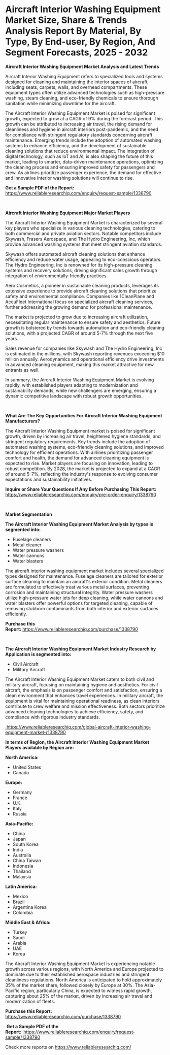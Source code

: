 <p><h1>Aircraft Interior Washing Equipment Market Size, Share & Trends Analysis Report By Material, By Type, By End-user, By Region, And Segment Forecasts, 2025 - 2032</h1></p><p><strong>Aircraft Interior Washing Equipment Market Analysis and Latest Trends</strong></p>
<p><p>Aircraft Interior Washing Equipment refers to specialized tools and systems designed for cleaning and maintaining the interior spaces of aircraft, including seats, carpets, walls, and overhead compartments. These equipment types often utilize advanced technologies such as high-pressure washing, steam cleaning, and eco-friendly chemicals to ensure thorough sanitation while minimizing downtime for the aircraft.</p><p>The Aircraft Interior Washing Equipment Market is poised for significant growth, expected to grow at a CAGR of 9% during the forecast period. This growth can be attributed to increasing air travel, the rising demand for cleanliness and hygiene in aircraft interiors post-pandemic, and the need for compliance with stringent regulatory standards concerning aircraft maintenance. Emerging trends include the adoption of automated washing systems to enhance efficiency, and the development of sustainable cleaning solutions that reduce environmental impact. The integration of digital technology, such as IoT and AI, is also shaping the future of this market, leading to smarter, data-driven maintenance operations, optimizing the cleaning process and ensuring improved safety for passengers and crew. As airlines prioritize passenger experience, the demand for effective and innovative interior washing solutions will continue to rise.</p></p>
<p><strong>Get a Sample PDF of the Report:&nbsp;</strong> <a href="https://www.reliableresearchiq.com/enquiry/request-sample/1338790?utm_campaign=1088&utm_medium=2&utm_source=Github&utm_content=ia&utm_term=08012025&utm_id=aircraft-interior-washing-equipment">https://www.reliableresearchiq.com/enquiry/request-sample/1338790</a></p>
<p>&nbsp;</p>
<p><strong>Aircraft Interior Washing Equipment Major Market Players</strong></p>
<p><p>The Aircraft Interior Washing Equipment Market is characterized by several key players who specialize in various cleaning technologies, catering to both commercial and private aviation sectors. Notable competitors include Skywash, Frasers Aerospace, and The Hydro Engineering, Inc, which provide advanced washing systems that meet stringent aviation standards. </p><p>Skywash offers automated aircraft cleaning solutions that enhance efficiency and reduce water usage, appealing to eco-conscious operators. The Hydro Engineering, Inc is renowned for its high-pressure cleaning systems and recovery solutions, driving significant sales growth through integration of environmentally-friendly practices.</p><p>Aero Cosmetics, a pioneer in sustainable cleaning products, leverages its extensive experience to provide aircraft cleaning solutions that prioritize safety and environmental compliance. Companies like 1CleanPlane and AccuFleet International focus on specialized aircraft cleaning services, further addressing the growing demand for professional maintenance.</p><p>The market is projected to grow due to increasing aircraft utilization, necessitating regular maintenance to ensure safety and aesthetics. Future growth is bolstered by trends towards automation and eco-friendly cleaning solutions, with a projected CAGR of around 5-7% through the next five years.</p><p>Sales revenue for companies like Skywash and The Hydro Engineering, Inc is estimated in the millions, with Skywash reporting revenues exceeding $10 million annually. Aerodynamics and operational efficiency drive investments in advanced cleaning equipment, making this market attractive for new entrants as well.</p><p>In summary, the Aircraft Interior Washing Equipment Market is evolving rapidly, with established players adapting to modernization and sustainability demands, while new challengers are emerging, ensuring a dynamic competitive landscape with robust growth opportunities.</p></p>
<p>&nbsp;</p>
<p><strong>What Are The Key Opportunities For Aircraft Interior Washing Equipment Manufacturers?</strong></p>
<p><p>The Aircraft Interior Washing Equipment market is poised for significant growth, driven by increasing air travel, heightened hygiene standards, and stringent regulatory requirements. Key trends include the adoption of automated washing systems, eco-friendly cleaning solutions, and improved technology for efficient operations. With airlines prioritizing passenger comfort and health, the demand for advanced cleaning equipment is expected to rise. Market players are focusing on innovation, leading to robust competition. By 2028, the market is projected to expand at a CAGR of around 5-7%, reflecting the industry's response to evolving consumer expectations and sustainability initiatives.</p></p>
<p><strong>Inquire or Share Your Questions If Any Before Purchasing This Report:</strong> <a href="https://www.reliableresearchiq.com/enquiry/pre-order-enquiry/1338790?utm_campaign=1088&utm_medium=2&utm_source=Github&utm_content=ia&utm_term=08012025&utm_id=aircraft-interior-washing-equipment">https://www.reliableresearchiq.com/enquiry/pre-order-enquiry/1338790</a></p>
<p>&nbsp;</p>
<p><strong>Market Segmentation</strong></p>
<p><strong>The Aircraft Interior Washing Equipment Market Analysis by types is segmented into:</strong></p>
<p><ul><li>Fuselage cleaners</li><li>Metal cleaner</li><li>Water pressure washers</li><li>Water cannons</li><li>Water blasters</li></ul></p>
<p><p>The aircraft interior washing equipment market includes several specialized types designed for maintenance. Fuselage cleaners are tailored for exterior surface cleaning to maintain an aircraft's exterior condition. Metal cleaners are formulated to effectively treat various metal surfaces, preventing corrosion and maintaining structural integrity. Water pressure washers utilize high-pressure water jets for deep cleaning, while water cannons and water blasters offer powerful options for targeted cleaning, capable of removing stubborn contaminants from both interior and exterior surfaces efficiently.</p></p>
<p><strong>Purchase this Report:&nbsp;</strong><a href="https://www.reliableresearchiq.com/purchase/1338790?utm_campaign=1088&utm_medium=2&utm_source=Github&utm_content=ia&utm_term=08012025&utm_id=aircraft-interior-washing-equipment">https://www.reliableresearchiq.com/purchase/1338790</a></p>
<p>&nbsp;</p>
<p><strong>The Aircraft Interior Washing Equipment Market Industry Research by Application is segmented into:</strong></p>
<p><ul><li>Civil Aircraft</li><li>Military Aircraft</li></ul></p>
<p><p>The Aircraft Interior Washing Equipment Market caters to both civil and military aircraft, focusing on maintaining hygiene and aesthetics. For civil aircraft, the emphasis is on passenger comfort and satisfaction, ensuring a clean environment that enhances travel experiences. In military aircraft, the equipment is vital for maintaining operational readiness, as clean interiors contribute to crew welfare and mission effectiveness. Both sectors prioritize advanced cleaning technologies to achieve efficiency, safety, and compliance with rigorous industry standards.</p></p>
<p><a href="https://www.reliableresearchiq.com/global-aircraft-interior-washing-equipment-market-r1338790?utm_campaign=1088&utm_medium=2&utm_source=Github&utm_content=ia&utm_term=08012025&utm_id=aircraft-interior-washing-equipment">&nbsp;https://www.reliableresearchiq.com/global-aircraft-interior-washing-equipment-market-r1338790</a></p>
<p><strong>In terms of Region, the Aircraft Interior Washing Equipment Market Players available by Region are:</strong></p>
<p>
    <p> <strong> North America: </strong>
        <ul>
            <li>United States</li>
            <li>Canada</li>
        </ul>
        </p> 
    <p> <strong> Europe: </strong>
        <ul>
            <li>Germany</li>
            <li>France</li>
            <li>U.K.</li>
            <li>Italy</li>
            <li>Russia</li>
        </ul>
        </p> 
    <p> <strong> Asia-Pacific: </strong>
        <ul>
            <li>China</li>
            <li>Japan</li>
            <li>South Korea</li>
            <li>India</li>
            <li>Australia</li>
            <li>China Taiwan</li>
            <li>Indonesia</li>
            <li>Thailand</li>
            <li>Malaysia</li>
        </ul>
        </p> 
    <p> <strong> Latin America: </strong>
        <ul>
            <li>Mexico</li>
            <li>Brazil</li>
            <li>Argentina Korea</li>
            <li>Colombia</li>
        </ul>
        </p> 
    <p> <strong> Middle East & Africa: </strong>
        <ul>
            <li>Turkey</li>
            <li>Saudi</li>
            <li>Arabia</li>
            <li>UAE</li>
            <li>Korea</li>
        </ul>
    </p>
    </p>
<p><p>The Aircraft Interior Washing Equipment Market is experiencing notable growth across various regions, with North America and Europe projected to dominate due to their established aerospace industries and stringent cleanliness regulations. North America is anticipated to hold approximately 35% of the market share, followed closely by Europe at 30%. The Asia-Pacific region, particularly China, is expected to witness rapid growth, capturing about 25% of the market, driven by increasing air travel and modernization of fleets.</p></p>
<p><strong>Purchase this Report: </strong><a href="https://www.reliableresearchiq.com/purchase/1338790?utm_campaign=1088&utm_medium=2&utm_source=Github&utm_content=ia&utm_term=08012025&utm_id=aircraft-interior-washing-equipment">https://www.reliableresearchiq.com/purchase/1338790</a></p>
<p>&nbsp;<strong>Get a Sample PDF of the Report:&nbsp;&nbsp;</strong><a href="https://www.reliableresearchiq.com/enquiry/request-sample/1338790?utm_campaign=1088&utm_medium=2&utm_source=Github&utm_content=ia&utm_term=08012025&utm_id=aircraft-interior-washing-equipment">https://www.reliableresearchiq.com/enquiry/request-sample/1338790</a></p>
<p><strong></strong></p>
<p>Check more reports on <a href="https://www.reliableresearchiq.com/?utm_campaign=1088&utm_medium=2&utm_source=Github&utm_content=ia&utm_term=08012025&utm_id=aircraft-interior-washing-equipment">https://www.reliableresearchiq.com/</a></p>